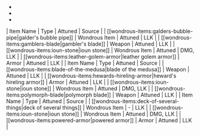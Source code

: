 * 
* 
* 
| Item Name | Type | Attuned | Source |
| [[wondrous-items:galders-bubble-pipe|galder's bubble pipe]] | Wondrous Item | Attuned | LLK |
| [[wondrous-items:gamblers-blade|gambler's blade]] | Weapon | Attuned | LLK |
| [[wondrous-items:ioun-stone|ioun stone]] | Wondrous Item | Attuned | DMG, LLK |
| [[wondrous-items:leather-golem-armor|leather golem armor]] | Armor | Attuned | LLK |
| Item Name | Type | Attuned | Source |
| [[wondrous-items:blade-of-the-medusa|blade of the medusa]] | Weapon | Attuned | LLK |
| [[wondrous-items:hewards-hireling-armor|heward's hireling armor]] | Armor | Attuned | LLK |
| [[wondrous-items:ioun-stone|ioun stone]] | Wondrous Item | Attuned | DMG, LLK |
| [[wondrous-items:polymorph-blade|polymorph blade]] | Weapon | Attuned | LLK |
| Item Name | Type | Attuned | Source |
| [[wondrous-items:deck-of-several-things|deck of several things]] | Wondrous Item | - | LLK |
| [[wondrous-items:ioun-stone|ioun stone]] | Wondrous Item | Attuned | DMG, LLK |
| [[wondrous-items:powered-armor|powered armor]] | Armor | Attuned | LLK |